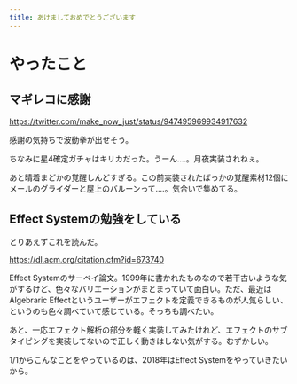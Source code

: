 ```yaml
---
title: あけましておめでとうございます
---
```


# やったこと

## マギレコに感謝

https://twitter.com/make_now_just/status/947495969934917632

感謝の気持ちで波動拳が出せそう。

ちなみに星4確定ガチャはキリカだった。うーん‥‥。月夜実装されねぇ。

あと晴着まどかの覚醒しんどすぎる。この前実装されたばっかの覚醒素材12個にメールのグライダーと屋上のバルーンって‥‥。気合いで集めてる。

## Effect Systemの勉強をしている

とりあえずこれを読んだ。

https://dl.acm.org/citation.cfm?id=673740

Effect Systemのサーベイ論文。1999年に書かれたものなので若干古いような気がするけど、色々なバリエーションがまとまっていて面白い。ただ、最近はAlgebraric Effectというユーザーがエフェクトを定義できるものが人気らしい、というのも色々調べていて感じている。そっちも調べたい。

あと、一応エフェクト解析の部分を軽く実装してみたけれど、エフェクトのサブタイピングを実装してないので正しく動きはしない気がする。むずかしい。

1/1からこんなことをやっているのは、2018年はEffect Systemをやっていきたいから。
